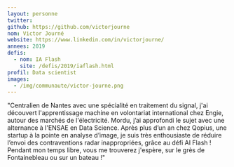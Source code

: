 ```yaml
---
layout: personne
twitter: 
github: https://github.com/victorjourne
nom: Victor Journé
website: https://www.linkedin.com/in/victorjourne/
annees: 2019
defis:
  - nom: IA Flash
    site: /defis/2019/iaflash.html
profil: Data scientist
images:
  - /img/communaute/victor-journe.png
---
```


"Centralien de Nantes avec une spécialité en traitement du signal, j'ai découvert l'apprentissage machine en volontariat international chez Engie, autour des marchés de l'électricité. Mordu, j’ai approfondi le sujet avec une alternance à l'ENSAE en Data Science. Après plus d’un an chez Qopius, une startup à la pointe en analyse d’image, je suis très enthousiaste de réduire l’envoi des contraventions radar inappropriées, grâce au défi AI Flash ! Pendant mon temps libre, vous me trouverez j'espère, sur le grès de Fontainebleau ou sur un bateau !"

